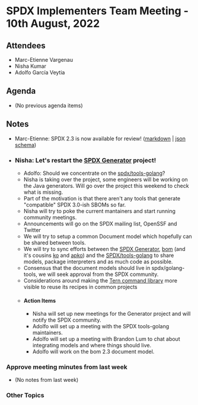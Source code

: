 # SPDX Implementers Team Meeting - 10th August, 2022

## Attendees
* Marc-Etienne Vargenau
* Nisha Kumar
* Adolfo García Veytia

## Agenda
* (No previous agenda items)

## Notes

* Marc-Etienne: SPDX 2.3 is now available for review! ([markdown](https://github.com/spdx/spdx-spec/tree/development/v2.3/chapters) | [json schema](https://github.com/spdx/spdx-spec/blob/development/v2.3/schemas/spdx-schema.json)) 
* ### Nisha: Let's restart the [SPDX Generator](https://github.com/opensbom-generator/spdx-sbom-generator) project! 
    * Adolfo: Should we concentrate on the [spdx/tools-golang](https://github.com/spdx/tools-golang)?
    * Nisha is taking over the project, some engineers will be working on the Java generators. Will go over the project this weekend to check what is missing.
    * Part of the motivation is that there aren't any tools that generate "compatible" SPDX 3.0-ish SBOMs so far.
    * Nisha will try to poke the current mantainers and start running community meetings.
    * Announcements will go on the SPDX mailing list, OpenSSF and Twitter
    * We will try to setup a common Document model which hopefully can be shared between tools. 
    * We will try to sync efforts between the [SPDX Generator](https://github.com/opensbom-generator/spdx-sbom-generator), [bom](https://github.com/kubernetes-sigs/bom) (and it's cousins [ko](https://github.com/google/ko) and [apko](http://github.com/chainguard-dev/apko)) and the [SPDX/tools-golang](https://github.com/spdx/tools-golang) to share models, package interpreters and as much code as possible.
    * Consensus that the document models should live in spdx/golang-tools, we will seek approval from the SPDX community.
    * Considerations around making the [Tern command library](https://github.com/tern-tools/tern/blob/main/tern/analyze/default/command_lib/base.yml) more visible to reuse its recipes in common projects
    * #### Action Items
        * Nisha will set up new meetings for the Generator project and will notify the SPDX community.
        * Adolfo will set up a meeting with the SPDX tools-golang maintainers.
        * Adolfo will set up a meeting with Brandon Lum to chat about integrating models and where things should live.
        * Adolfo will work on the bom 2.3 document model.

### Approve meeting minutes from last week
*  (No notes from last week)

### Other Topics
